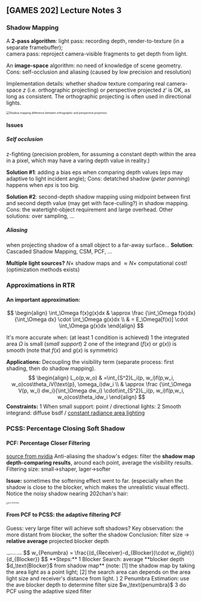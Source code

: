 ## [GAMES 202] Lecture Notes 3

### Shadow Mapping

A **2-pass algorithm**: 
light pass: recording depth, render-to-texture (in a separate framebuffer);  
camera pass: reproject camera-visible fragments to get depth from light.

An **image-space** algorithm: no need of knowledge of scene geometry.
Cons: self-occlusion and aliasing (caused by low precision and resolution)

Implementation details: whether shadow texture comparing real camera-space $z$ (i.e. orthographic projecting) or perspective projected $z'$ is OK, as long as consistent. The orthographic projecting is often used in directional lights.

<img src="https://learnopengl.com/img/advanced-lighting/shadow_mapping_projection.png" alt="Shadow mapping difference between orthographic and perspective projection." style="zoom:50%;" />

#### Issues

##### Self occlusion

z-fighting (precision problem, for assuming a constant depth within the area in a pixel, which may have a varing depth value in reality.)

**Solution #1**: adding a bias $\text{eps}$ when comparing depth values ($\text{eps}$ may adaptive to light incident angle); Cons: detatched shadow (*peter panning*) happens when $eps$ is too big.

**Solution #2**: second-depth shadow mapping using midpoint between first and second depth value (may get with face-culling?) in shadow mapping. Cons: the watertight-object requirement and large overhead.
Other solutions: over sampling,  ...

##### Aliasing

when projecting shadow of a small object to a far-away surface...
**Solution**: Cascaded Shadow Mapping, CSM, PCF, ...

**Multiple light sources?** $N \times$ shadow maps and $\approx N \times$ computational cost! (optimization methods exists)

### Approximations in RTR

#### **An important approximation**:

$$
\begin{align}
\int_\Omega f(x)g(x)dx & \approx \frac {\int_\Omega f(x)dx}{\int_\Omega dx} \cdot \int_\Omega g(x)dx \\
& = E_\Omega[f(x)] \cdot \int_\Omega g(x)dx 
\end{align}
$$

It's more accurate when: (at least 1 condition is achieved)
1 the integrated area $\Omega$ is small (*small support*)
2 one of the integrand ($f(x)$ or $g(x)$) is smooth (note that $f(x)$ and $g(x)$ is symmetric)

**Applications:**
Decoupling the visibility term (separate process: first shading, then do shadow mapping).
$$
\begin{align}
L_o(p,w_o) & =\int_{S^2}L_i(p, w_i)f(p,w_i, w_o)cos\theta_iV(\text{p}, \omega_i)dw_i \\
& \approx \frac {\int_\Omega V(p, w_i) dw_i}{\int_\Omega dw_i} \cdot\int_{S^2}L_i(p, w_i)f(p,w_i, w_o)cos\theta_idw_i
\end{align}
$$
**Constraints:**
1 When small support: point / directional lights:
2 Smooth integrand: diffuse bsdf / <u>constant radiance area lighting</u>

### PCSS: Percentage Closing Soft Shadow

#### PCF: Percentage Closer Filtering

[source from nvidia](http://download.nvidia.com/developer/presentations/2005/SIGGRAPH/Percentage_Closer_Soft_Shadows.pdf)
Anti-aliasing the shadow's edges: filter the **shadow map depth-comparing results**, around each point, average the visibility results.
Filtering size: small->shaper, lager->softer

**Issue:** 
sometimes the softening effect went to far. (especially when the shadow is close to the blocker, which makes the unrealistic visual effect).
Notice the noisy shadow nearing 202chan's hair:

<img src="https://cutesail.com/wp-content/uploads/2021/04/pcf_202chan.png" alt="pcf_202chan" style="zoom:33%;" />

#### From PCF to PCSS: the adaptive filtering PCF

Guess: very large filter will achieve soft shadows?
Key observation: the more distant from blocker, the softer the shadow
Conclusion: filter size -> **relative average** projected blocker depth

<img src="https://cutesail.com/wp-content/uploads/2021/03/pcss.png" alt="截屏2021-03-24 下午11.57.36" style="zoom: 20%;" />
$$
w_{Penumbra} = \frac{(d_{Receiver}-d_{Blocker})\cdot w_{light}}{d_{Blocker}}
$$
**Steps:**
1 Blocker Search: average **blocker depth $d_\text{Blocker}$ from shadow map** (note: [1] the shadow map by taking the area light as a point light; [2] the search area can depends on the area light size and receiver's distance from light. )
2 Penumbra Estimation: use the ave blocker depth to determine filter size $w_\text{penumbra}$
3 do PCF using the adaptive sized filter

